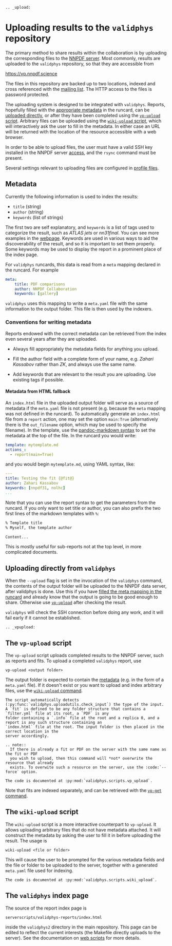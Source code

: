 ```{eval-rst}
.. _upload:
```
Uploading results to the `validphys` repository
===============================================

The primary method to share results within the collaboration is by uploading the
corresponding files to the [NNPDF server](server). Most commonly, results are
uploaded to the `validphys` repository, so that they are accessible from

<https://vp.nnpdf.science>

The files in this repository are backed up to two locations, indexed and cross
referenced with the [mailing list](mail). The HTTP access to the files is
password protected.

The uploading system is designed to be integrated with `validphys`. Reports,
hopefully filled with the [appropriate metadata](#metadata) in the runcard, can
be [uploaded directly](#uploading-directly-from-validphys), or after they have
been completed using the [`vp-upload` script](#the-vp-upload-script). Arbitrary
files can be uploaded using the [`wiki-upload` script](#the-wiki-upload-script),
which will interactively ask the user to fill in the metadata. In either case an
URL will be returned with the location of the resource accessible with a web
browser.

In order to be able to upload files, the user must have a valid SSH key
installed in the NNPDF server [access](../get-started/access), and the `rsync`
command must be present.

Several settings relevant to uploading files are configured in [profile
files](nnprofile).

## Metadata

Currently the following information is used to index the results:

  - `title` (string)
  - `author` (string)
  - `keywords` (list of strings)

The first two are self explanatory, and `keywords` is a list of tags used to
categorize the result, such as *ATLAS jets* or *nn31final*. You can see more
examples in the [webpage](https://vp.nnpdf.science). Keywords are used in
various ways to aid the discoverability of the result, and so it is important to
set them properly. Some keywords may be used to display the report in a
prominent place of the index page.

For `validphys` runcards, this data is read from a `meta` mapping declared in
the runcard. For example

```yaml
meta:
    title: PDF comparisons
    author: NNPDF Collaboration
    keywords: [gallery]
```

`validphys` uses this mapping to write a `meta.yaml` file with the same
information to the output folder. This file is then used by the indexers.


### Conventions for writing metadata

Reports endowed with the correct metadata can be retrieved from the index even
several years after they are uploaded.

  - Always fill appropriately the metadata fields for anything you upload.

  - Fill the author field with a complete form of your name, e.g. *Zahari
	Kassabov* rather than *ZK*, and always use the same name.

  - Add keywords that are relevant to the result you are uploading. Use existing
    tags if possible.

#### Metadata from HTML fallback

An `index.html` file in the uploaded output folder will serve as a source of
metadata if the `meta.yaml` file is not present (e.g. because the `meta` mapping
was not defined in the runcard). To automatically generate an `index.html` file
from a `report` action, one may set the option `main:True` (alternatively there
is the `out_filename` option, which may be used to specify the filename). In the
template, use the [pandoc-markdown
syntax](http://pandoc.org/MANUAL.html#metadata-blocks) to set the metadata at
the top of the file. In the runcard you would write:

~~~yaml
template: mytemplate.md
actions_:
  - report(main=True)
~~~
and you would begin `mytemplate.md`, using YAML syntax,  like:
```yaml
---
title: Testing the fit {@fit@}
author: Zahari Kassabov
keywords: [nnpdf31, nolhc]
...
```
Note that you can use the report syntax to get the parameters from the
runcard. If you only want to set title or author, you can also
prefix the two first lines of the markdown templates with `%`:
```markdown
% Template title
% Myself, the template author

Content...
```
This is mostly useful for sub-reports not at the top level, in
more complicated documents.


Uploading directly from `validphys`
----------------------------------

When the `--upload` flag is set in the invocation of the `validphys` command,
the contents of the output folder will be uploaded to the NNPDF data server,
after validphys is done. Use this if you have [filled the meta mapping in the
runcard](#metadata) and already know that the output is going to be good enough
to share. Otherwise use [`vp-upload`](#the-vp-upload-script) after checking the result.

`validphys` will check the SSH connection before doing any work, and
it will fail early if it cannot be established.

```{eval-rst}
.. _vpupload:
```
The `vp-upload` script
----------------------

The `vp-upload` script uploads completed results to the NNPDF server, such as
reports and fits. To upload a completed `validphys` report, use
```
vp-upload <output folder>
```
The output folder is expected to contain the [metadata](#metadata) (e.g. in the
form of a `meta.yaml` file). If it doesn't exist or you want to upload and index
arbitrary files, use the [`wiki-upload` command](#the-wiki-upload-script).

```{eval-rst}
The script automatically detects (:py:func:`validphys.uploadutils.check_input`) the type of the input.
A `fit` is defined to be any folder structure that contains a `filter.yml` file at its root, a `PDF` is any
folder containing a `.info` file at the root and a replica 0, and a report is any such structure containing an
`index.html` file at the root. The input folder is then placed in the correct location in the
server accordingly.
```

```{eval-rst}
.. note::
  If there is already a fit or PDF on the server with the same name as the fit or PDF
  you wish to upload, then this command will *not* overwrite the resource that already
  exists. To overwite such a resource on the server, use the :code:`--force` option.
```

```{eval-rst}
The code is documented at :py:mod:`validphys.scripts.vp_upload`.
```

Note that fits are indexed separately, and can be retrieved with the [`vp-get`
command](download).


The `wiki-upload` script
------------------------

The `wiki-upload` script is a more interactive counterpart to `vp-upload`. It
allows uploading arbitrary files that do not have metadata attached. It will
construct the metadata by asking the user to fill it in before uploading the
result. The usage is

```
wiki-upload <file or folder>
```
This will cause the user to be prompted for the various metadata fields and the
file or folder to be uploaded to the server, together with a generated
`meta.yaml` file used for indexing.

```{eval-rst}
The code is documented at :py:mod:`validphys.scripts.wiki_upload`.
```

The `validphys` index page
--------------------------

The source of the report index page is
```
serverscripts/validphys-reports/index.html
```
inside the `validphys2` directory in the main repository. This page can be
edited to reflect the current interests (the Makefile directly uploads to the
server). See the documentation on  [web scripts](web-scripts) for more details.

